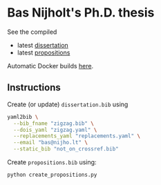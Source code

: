 # Bas Nijholt's Ph.D. thesis

See the compiled
* latest [dissertation](https://gitlab.kwant-project.org/qt/basnijholt/thesis-bas-nijholt/builds/artifacts/master/raw/dissertation.pdf?job=job)
* latest [propositions](https://gitlab.kwant-project.org/qt/basnijholt/thesis-bas-nijholt/builds/artifacts/master/file/propositions.pdf?job=job)


Automatic Docker builds [here](https://hub.docker.com/repository/docker/basnijholt/thesis).


## Instructions
Create (or update) `dissertation.bib` using
```bash
yaml2bib \
  --bib_fname "zigzag.bib" \
  --dois_yaml "zigzag.yaml" \
  --replacements_yaml "replacements.yaml" \
  --email "bas@nijho.lt" \
  --static_bib "not_on_crossref.bib"
```

Create `propositions.bib` using:
```bash
python create_propositions.py
```
